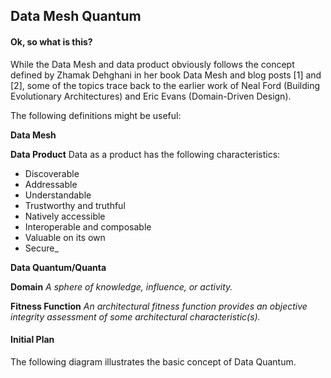 ## Data Mesh Quantum

#### Ok, so what is this?

While the Data Mesh and data product obviously follows the concept defined by Zhamak Dehghani in her book Data Mesh and blog posts [1] and [2], some of the topics trace back to the earlier work of Neal Ford (Building Evolutionary Architectures) and Eric Evans (Domain-Driven Design).

The following definitions might be useful:

**Data Mesh**

**Data Product**
Data as a product has the following characteristics:
+ Discoverable
+ Addressable
+ Understandable
+ Trustworthy and truthful
+ Natively accessible
+ Interoperable and composable
+ Valuable on its own
+ Secure_

**Data Quantum/Quanta**

**Domain**
_A sphere of knowledge, influence, or activity._

**Fitness Function**
_An architectural fitness function provides an objective integrity assessment of some architectural characteristic(s)._

#### Initial Plan

The following diagram illustrates the basic concept of Data Quantum.

